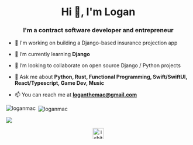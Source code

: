 <!--
### Hi there 👋

**loganmac/loganmac** is a ✨ _special_ ✨ repository because its `README.md` (this file) appears on your GitHub profile.

Here are some ideas to get you started:

- 🔭 I’m currently working on ...
- 🌱 I’m currently learning ...
- 👯 I’m looking to collaborate on ...
- 🤔 I’m looking for help with ...
- 💬 Ask me about ...
- 📫 How to reach me: ...
- 😄 Pronouns: ...
- ⚡ Fun fact: ...

- 👨‍💻 All of my projects are available at [https://loganmac.netlify.com/](https://loganmac.netlify.com/)
- 📝 I regulary write articles on [https://medium.com/@loganmac](https://medium.com/@loganmac) 

-->
<h1 align="center">Hi 👋, I'm Logan</h1>
<h3 align="center">I'm a contract software developer and entrepreneur</h3>

- 🎯 I'm working on building a Django-based insurance projection app

- 🌱 I’m currently learning **Django**

- 👯 I’m looking to collaborate on open source Django / Python projects

- 💬 Ask me about **Python, Rust, Functional Programming, Swift/SwiftUI, React/Typescript, Game Dev, Music**

- 📫 You can reach me at **loganthemac@gmail.com**

<!-- BLOG-POST-LIST:START -->
<!-- BLOG-POST-LIST:END -->

<!-- <p align="left"> <img src="https://user-images.githubusercontent.com/50510726/107740654-a8ef1d00-6d31-11eb-8847-516b42837ed3.png" alt="cplusplus" width="40" height="40"/> <img src="https://user-images.githubusercontent.com/50510726/107741936-20be4700-6d34-11eb-96c3-7322fdb825cd.png" alt="dart" width="40" height="40"/> <img src="https://www.vectorlogo.zone/logos/flutterio/flutterio-icon.svg" alt="flutter" width="40" height="40"/> <img src="https://user-images.githubusercontent.com/50510726/107741241-ce305b00-6d32-11eb-957e-6c35da8ea810.png" alt="java" width="40" height="40"/> <img src="https://www.vectorlogo.zone/logos/firebase/firebase-icon.svg" alt="firebase" width="40" height="40"/><img src="https://www.vectorlogo.zone/logos/git-scm/git-scm-icon.svg" alt="git" width="40" height="40"/>  <img src="https://user-images.githubusercontent.com/50510726/107741611-84944000-6d33-11eb-8adc-ff15ebcb1a0e.png" alt="python" width="40" height="40"/></p> -->
<img align="left" src="https://github-readme-stats.vercel.app/api/top-langs/?username=loganmac&theme=radical" alt="loganmac" />&nbsp;<img align="center" src="https://github-readme-stats.vercel.app/api?username=loganmac&count_private=true&theme=radical" alt="loganmac" /> 

![](https://komarev.com/ghpvc/?username=loganmac)


<p align="center">
<a href="https://twitter.com/loganthemac" target="blank"><img align="center" src="https://cdn.jsdelivr.net/npm/simple-icons@3.0.1/icons/twitter.svg" alt="ishitakeshawani" height="30" width="30"  /></a>
<!-- <a href="https://instagram.com/username" target="blank"><img align="center" src="https://cdn.jsdelivr.net/npm/simple-icons@3.0.1/icons/instagram.svg" alt="" height="30" width="30" /></a> -->
<!-- <a href="https://medium.com/@username" target="blank"><img align="center" src="https://cdn.jsdelivr.net/npm/simple-icons@3.0.1/icons/medium.svg" alt="https://medium.com/@username" height="30" width="30" /></a> -->
<!-- <a href="https://www.youtube.com/channel/CHANNEL_NAME/featured?view_as=subscriber" target="blank"><img align="center" src="https://cdn.jsdelivr.net/npm/simple-icons@3.0.1/icons/youtube.svg" alt="channelname" height="30" width="30" /></a> -->
</p>
